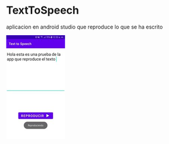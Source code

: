 # TextToSpeech
aplicacion en android studio que reproduce lo que se ha escrito

![alt tag](https://github.com/carls06/TextToSpeech/blob/master/app/src/main/res/drawable/captura.jpg)

